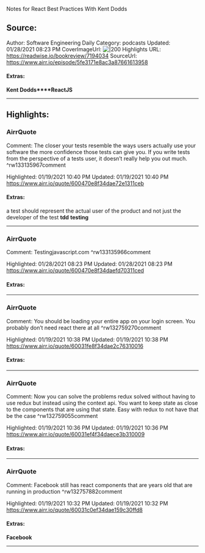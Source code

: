 Notes for React Best Practices With Kent Dodds

## Source:
Author: Software Engineering Daily
Category: podcasts
Updated: 01/28/2021 08:23 PM
CoverImageUrl: 
![|200](https://softwaredaily.wpengine.com/wp-content/uploads/powerpress/SED_square_solid_bg.png)
Highlights URL: https://readwise.io/bookreview/7194034
SourceUrl: https://www.airr.io/episode/5fe3171e8ac3a87661613958


#### Extras:
**Kent Dodds****ReactJS**



 
-----
 ## Highlights:

### AirrQuote
Comment: The closer your tests resemble the ways users actually use your software the more confidence those tests can give you. If you write tests from the perspective of a tests user, it doesn’t really help you out much. ^rw133135967comment

Highlighted: 01/19/2021 10:40 PM
Updated: 01/19/2021 10:40 PM
https://www.airr.io/quote/600470e8f34dae72e1311ceb


#### Extras:
a test should represent the actual user of the product and not just the developer of the test
**tdd** **testing**




------

### AirrQuote
Comment: Testingjavascript.com ^rw133135966comment

Highlighted: 01/28/2021 08:23 PM
Updated: 01/28/2021 08:23 PM
https://www.airr.io/quote/600470e8f34daefd70311ced


#### Extras:





------

### AirrQuote
Comment: You should be loading your entire app on your login screen. You probably don’t need react there at all ^rw132759270comment

Highlighted: 01/19/2021 10:38 PM
Updated: 01/19/2021 10:38 PM
https://www.airr.io/quote/60031fe8f34dae2c76310016


#### Extras:





------

### AirrQuote
Comment: Now you can solve the problems redux solved without having to use redux but instead using the context api. You want to keep state as close to the components that are using that state. Easy with redux to not have that be the case ^rw132759055comment

Highlighted: 01/19/2021 10:36 PM
Updated: 01/19/2021 10:36 PM
https://www.airr.io/quote/60031ef4f34daece3b310009


#### Extras:





------

### AirrQuote
Comment: Facebook still has react components that are years old that are running in production ^rw132757882comment

Highlighted: 01/19/2021 10:32 PM
Updated: 01/19/2021 10:32 PM
https://www.airr.io/quote/60031c0ef34dae159c30ffd8


#### Extras:
**Facebook**




------

